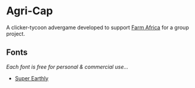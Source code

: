 # Agri-Cap
A clicker-tycoon advergame developed to support [Farm Africa](https://www.farmafrica.org/) for a group project.


## Fonts
_Each font is free for personal & commercial use..._
- [Super Earthly](https://www.dafont.com/super-earthly.font)